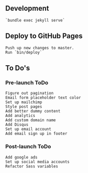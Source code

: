 ## Development

    `bundle exec jekyll serve`

## Deploy to GitHub Pages

    Push up new changes to master.
    Run `bin/deploy`

## To Do's
### Pre-launch ToDo

    Figure out pagination
    Email form placeholder text color
    Set up mailchimp
    Style post pages
    Add better dummy content
    Add analytics
    Add custom domain name
    Add Disqus
    Set up email account
    Add email sign up in footer

### Post-launch ToDo

    Add google ads
    Set up social media accounts
    Refactor Sass variables
